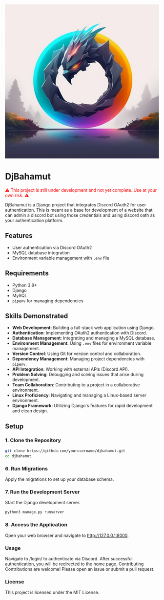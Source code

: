 ![DjBahamut](bahamut_logo_splash1.png)

# DjBahamut

<p style="color: red;">⚠️ This project is still under development and not yet complete. Use at your own risk. ⚠️</p>

DjBahamut is a Django project that integrates Discord OAuth2 for user authentication. This is meant as a base for development of a website that can admin a discord bot using those credentials and using discord oath as your authentication platform.

## Features

- User authentication via Discord OAuth2
- MySQL database integration
- Environment variable management with `.env` file

## Requirements

- Python 3.8+
- Django
- MySQL
- `pipenv` for managing dependencies

## Skills Demonstrated

- **Web Development**: Building a full-stack web application using Django.
- **Authentication**: Implementing OAuth2 authentication with Discord.
- **Database Management**: Integrating and managing a MySQL database.
- **Environment Management**: Using `.env` files for environment variable management.
- **Version Control**: Using Git for version control and collaboration.
- **Dependency Management**: Managing project dependencies with `pipenv`.
- **API Integration**: Working with external APIs (Discord API).
- **Problem Solving**: Debugging and solving issues that arise during development.
- **Team Collaboration**: Contributing to a project in a collaborative environment.
- **Linux Proficiency**: Navigating and managing a Linux-based server environment.
- **Django Framework**: Utilizing Django's features for rapid development and clean design.

## Setup

### 1. Clone the Repository

```sh
git clone https://github.com/yourusername/djbahamut.git
cd djbahamut
```

### 6. Run Migrations

Apply the migrations to set up your database schema.

### 7. Run the Development Server

Start the Django development server.

```sh
python3 manage.py runserver
```

### 8. Access the Application

Open your web browser and navigate to http://127.0.0.1:8000.

### Usage
Navigate to /login/ to authenticate via Discord.
After successful authentication, you will be redirected to the home page.
Contributing
Contributions are welcome! Please open an issue or submit a pull request.

### License
This project is licensed under the MIT License.